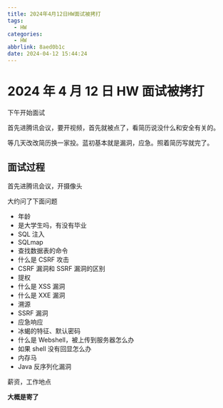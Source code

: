 ```yaml
---
title: 2024年4月12日HW面试被拷打
tags:
  - HW
categories:
  - HW
abbrlink: 8aed0b1c
date: 2024-04-12 15:44:24
---
```


# 2024 年 4 月 12 日 HW 面试被拷打

下午开始面试

首先进腾讯会议，要开视频，首先就被点了，看简历说没什么和安全有关的。

等几天改改简历换一家投。蓝初基本就是漏洞，应急。照着简历写就完了。

## 面试过程

首先进腾讯会议，开摄像头

大约问了下面问题

- 年龄
- 是大学生吗，有没有毕业
- SQL 注入
- SQLmap
- 查找数据表的命令
- 什么是 CSRF 攻击
- CSRF 漏洞和 SSRF 漏洞的区别
- 提权
- 什么是 XSS 漏洞
- 什么是 XXE 漏洞
- 溯源
- SSRF 漏洞
- 应急响应
- 冰蝎的特征、默认密码
- 什么是 Webshell，被上传到服务器怎么办
- 如果 shell 没有回显怎么办
- 内存马
- Java 反序列化漏洞

薪资，工作地点

**大概是寄了**
